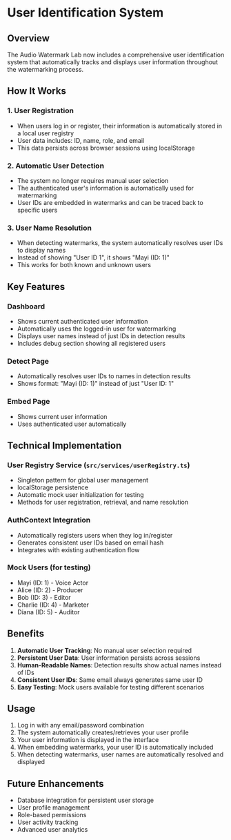 # User Identification System

## Overview

The Audio Watermark Lab now includes a comprehensive user identification system that automatically tracks and displays user information throughout the watermarking process.

## How It Works

### 1. User Registration
- When users log in or register, their information is automatically stored in a local user registry
- User data includes: ID, name, role, and email
- This data persists across browser sessions using localStorage

### 2. Automatic User Detection
- The system no longer requires manual user selection
- The authenticated user's information is automatically used for watermarking
- User IDs are embedded in watermarks and can be traced back to specific users

### 3. User Name Resolution
- When detecting watermarks, the system automatically resolves user IDs to display names
- Instead of showing "User ID 1", it shows "Mayi (ID: 1)"
- This works for both known and unknown users

## Key Features

### Dashboard
- Shows current authenticated user information
- Automatically uses the logged-in user for watermarking
- Displays user names instead of just IDs in detection results
- Includes debug section showing all registered users

### Detect Page
- Automatically resolves user IDs to names in detection results
- Shows format: "Mayi (ID: 1)" instead of just "User ID: 1"

### Embed Page
- Shows current user information
- Uses authenticated user automatically

## Technical Implementation

### User Registry Service (`src/services/userRegistry.ts`)
- Singleton pattern for global user management
- localStorage persistence
- Automatic mock user initialization for testing
- Methods for user registration, retrieval, and name resolution

### AuthContext Integration
- Automatically registers users when they log in/register
- Generates consistent user IDs based on email hash
- Integrates with existing authentication flow

### Mock Users (for testing)
- Mayi (ID: 1) - Voice Actor
- Alice (ID: 2) - Producer  
- Bob (ID: 3) - Editor
- Charlie (ID: 4) - Marketer
- Diana (ID: 5) - Auditor

## Benefits

1. **Automatic User Tracking**: No manual user selection required
2. **Persistent User Data**: User information persists across sessions
3. **Human-Readable Names**: Detection results show actual names instead of IDs
4. **Consistent User IDs**: Same email always generates same user ID
5. **Easy Testing**: Mock users available for testing different scenarios

## Usage

1. Log in with any email/password combination
2. The system automatically creates/retrieves your user profile
3. Your user information is displayed in the interface
4. When embedding watermarks, your user ID is automatically included
5. When detecting watermarks, user names are automatically resolved and displayed

## Future Enhancements

- Database integration for persistent user storage
- User profile management
- Role-based permissions
- User activity tracking
- Advanced user analytics 